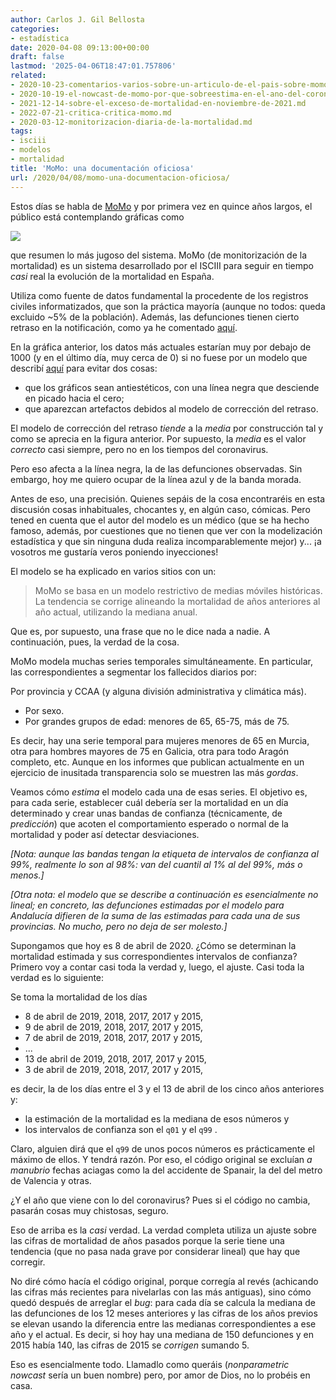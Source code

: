 ```yaml
---
author: Carlos J. Gil Bellosta
categories:
- estadística
date: 2020-04-08 09:13:00+00:00
draft: false
lastmod: '2025-04-06T18:47:01.757806'
related:
- 2020-10-23-comentarios-varios-sobre-un-articulo-de-el-pais-sobre-momo.md
- 2020-10-19-el-nowcast-de-momo-por-que-sobreestima-en-el-ano-del-coronavirus-y-que-pasara-en-los-siguientes-si-no-se-remedia.md
- 2021-12-14-sobre-el-exceso-de-mortalidad-en-noviembre-de-2021.md
- 2022-07-21-critica-critica-momo.md
- 2020-03-12-monitorizacion-diaria-de-la-mortalidad.md
tags:
- isciii
- modelos
- mortalidad
title: 'MoMo: una documentación oficiosa'
url: /2020/04/08/momo-una-documentacion-oficiosa/
---
```


Estos días se habla de [MoMo](https://www.isciii.es/QueHacemos/Servicios/VigilanciaSaludPublicaRENAVE/EnfermedadesTransmisibles/MoMo/Paginas/MoMo.aspx) y por primera vez en quince años largos, el público está contemplando gráficas como

![](/wp-uploads/2020/04/momo.png#center)

que resumen lo más jugoso del sistema. MoMo (de monitorización de la mortalidad) es un sistema desarrollado por el ISCIII para seguir en tiempo _casi_ real la evolución de la mortalidad en España.

Utiliza como fuente de datos fundamental la procedente de los registros civiles informatizados, que son la práctica mayoría (aunque no todos: queda excluido ~5% de la población). Además, las defunciones tienen cierto retraso en la notificación, como ya he comentado [aquí](https://datanalytics.com/2020/03/12/monitorizacion-diaria-de-la-mortalidad/).

En la gráfica anterior, los datos más actuales estarían muy por debajo de 1000 (y en el último día, muy cerca de 0) si no fuese por un modelo que describí [aquí](https://datanalytics.com/2019/07/03/modelizacion-de-retrasos-una-aplicacion-del-analisis-de-supervivencia/) para evitar dos cosas:

* que los gráficos sean antiestéticos, con una línea negra que desciende en picado hacia el cero;
* que aparezcan artefactos debidos al modelo de corrección del retraso.

El modelo de corrección del retraso _tiende_ a la _media_ por construcción tal y como se aprecia en la figura anterior. Por supuesto, la _media_ es el valor _correcto_ casi siempre, pero no en los tiempos del coronavirus.

Pero eso afecta a la línea negra, la de las defunciones observadas. Sin embargo, hoy me quiero ocupar de la línea azul y de la banda morada.

Antes de eso, una precisión. Quienes sepáis de la cosa encontraréis en esta discusión cosas inhabituales, chocantes y, en algún caso, cómicas. Pero tened en cuenta que el autor del modelo es un médico (que se ha hecho famoso, además, por cuestiones que no tienen que ver con la modelización estadística y que sin ninguna duda realiza incomparablemente mejor) y... ¡a vosotros me gustaría veros poniendo inyecciones!

El modelo se ha explicado en varios sitios con un:

>MoMo se basa en un modelo restrictivo de medias móviles históricas. La tendencia se corrige alineando la mortalidad de años anteriores al año actual, utilizando la mediana anual.

Que es, por supuesto, una frase que no le dice nada a nadie. A continuación, pues, la verdad de la cosa.

MoMo modela muchas series temporales simultáneamente. En particular, las correspondientes a segmentar los fallecidos diarios por:

Por provincia y CCAA (y alguna división administrativa y climática más).
* Por sexo.
* Por grandes grupos de edad: menores de 65, 65-75, más de 75.

Es decir, hay una serie temporal para mujeres menores de 65 en Murcia, otra para hombres mayores de 75 en Galicia, otra para todo Aragón completo, etc. Aunque en los informes que publican actualmente en un ejercicio de inusitada transparencia solo se muestren las más _gordas_.

Veamos cómo _estima_ el modelo cada una de esas series. El objetivo es, para cada serie, establecer cuál debería ser la mortalidad en un día determinado y crear unas bandas de confianza (técnicamente, de _predicción_) que acoten el comportamiento esperado o normal de la mortalidad y poder así detectar desviaciones.

_[Nota: aunque las bandas tengan la etiqueta de intervalos de confianza al 99%, realmente lo son al 98%: van del cuantil al 1% al del 99%, más o menos.]_

_[Otra nota: el modelo que se describe a continuación es esencialmente no lineal; en concreto, las defunciones estimadas por el modelo para Andalucía difieren de la suma de las estimadas para cada una de sus provincias. No mucho, pero no deja de ser molesto.]_

Supongamos que hoy es 8 de abril de 2020. ¿Cómo se determinan la mortalidad estimada y sus correspondientes intervalos de confianza? Primero voy a contar casi toda la verdad y, luego, el ajuste. Casi toda la verdad es lo siguiente:

Se toma la mortalidad de los días

* 8 de abril de 2019, 2018, 2017, 2017 y 2015,
* 9 de abril de 2019, 2018, 2017, 2017 y 2015,
* 7 de abril de 2019, 2018, 2017, 2017 y 2015,
* ...
* 13 de abril de 2019, 2018, 2017, 2017 y 2015,
* 3 de abril de 2019, 2018, 2017, 2017 y 2015,

es decir, la de los días entre el 3 y el 13 de abril de los cinco años anteriores y:

* la estimación de la mortalidad es la mediana de esos números y
* los intervalos de confianza son el `q01` y el `q99` .

Claro, alguien dirá que el `q99` de unos pocos números es prácticamente el máximo de ellos. Y tendrá razón. Por eso, el código original se excluían _a manubrio_ fechas aciagas como la del accidente de Spanair, la del del metro de Valencia y otras.

¿Y el año que viene con lo del coronavirus? Pues si el código no cambia, pasarán cosas muy chistosas, seguro.

Eso de arriba es la _casi_ verdad. La verdad completa utiliza un ajuste sobre las cifras de mortalidad de años pasados porque la serie tiene una tendencia (que no pasa nada grave por considerar lineal) que hay que corregir.

No diré cómo hacía el código original, porque corregía al revés (achicando las cifras más recientes para nivelarlas con las más antiguas), sino cómo quedó después de arreglar el _bug_: para cada día se calcula la mediana de las defunciones de los 12 meses anteriores y las cifras de los años previos se elevan usando la diferencia entre las medianas correspondientes a ese año y el actual. Es decir, si hoy hay una mediana de 150 defunciones y en 2015 había 140, las cifras de 2015 se _corrigen_ sumando 5.

Eso es esencialmente todo. Llamadlo como queráis (_nonparametric nowcast_ sería un buen nombre) pero, por amor de Dios, no lo probéis en casa.